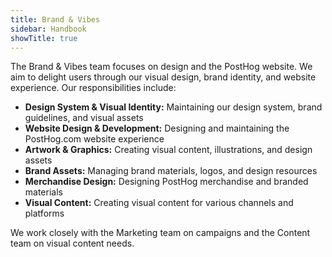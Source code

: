 ```yaml
---
title: Brand & Vibes
sidebar: Handbook
showTitle: true
---
```


The Brand & Vibes team focuses on design and the PostHog website. We aim to delight users through our visual design, brand identity, and website experience. Our responsibilities include:

- **Design System & Visual Identity:** Maintaining our design system, brand guidelines, and visual assets
- **Website Design & Development:** Designing and maintaining the PostHog.com website experience
- **Artwork & Graphics:** Creating visual content, illustrations, and design assets
- **Brand Assets:** Managing brand materials, logos, and design resources
- **Merchandise Design:** Designing PostHog merchandise and branded materials
- **Visual Content:** Creating visual content for various channels and platforms

We work closely with the Marketing team on campaigns and the Content team on visual content needs.